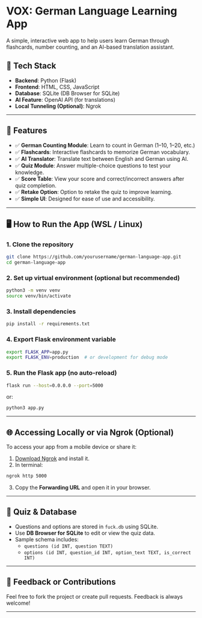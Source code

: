 # VOX: German Language Learning App

A simple, interactive web app to help users learn German through flashcards, number counting, and an AI-based translation assistant.

## 🔧 Tech Stack

- **Backend**: Python (Flask)
- **Frontend**: HTML, CSS, JavaScript
- **Database**: SQLite (DB Browser for SQLite)
- **AI Feature**: OpenAI API (for translations)
- **Local Tunneling (Optional)**: Ngrok

---

## 🚀 Features

- ✅ **German Counting Module**: Learn to count in German (1–10, 1–20, etc.)
- ✅ **Flashcards**: Interactive flashcards to memorize German vocabulary.
- ✅ **AI Translator**: Translate text between English and German using AI.
- ✅ **Quiz Module**: Answer multiple-choice questions to test your knowledge.
- ✅ **Score Table**: View your score and correct/incorrect answers after quiz completion.
- ✅ **Retake Option**: Option to retake the quiz to improve learning.
- ✅ **Simple UI**: Designed for ease of use and accessibility.

---

## 🖥️ How to Run the App (WSL / Linux)

### 1. Clone the repository
```bash
git clone https://github.com/yourusername/german-language-app.git
cd german-language-app
```

### 2. Set up virtual environment (optional but recommended)
```bash
python3 -m venv venv
source venv/bin/activate
```

### 3. Install dependencies
```bash
pip install -r requirements.txt
```

### 4. Export Flask environment variable
```bash
export FLASK_APP=app.py
export FLASK_ENV=production  # or development for debug mode
```

### 5. Run the Flask app (no auto-reload)
```bash
flask run --host=0.0.0.0 --port=5000
```

or:

```bash
python3 app.py
```

---

## 🌐 Accessing Locally or via Ngrok (Optional)

To access your app from a mobile device or share it:
1. [Download Ngrok](https://ngrok.com/download) and install it.
2. In terminal:
```bash
ngrok http 5000
```
3. Copy the **Forwarding URL** and open it in your browser.

---

## 🧠 Quiz & Database

- Questions and options are stored in `fuck.db` using SQLite.
- Use **DB Browser for SQLite** to edit or view the quiz data.
- Sample schema includes:
  - `questions (id INT, question TEXT)`
  - `options (id INT, question_id INT, option_text TEXT, is_correct INT)`

---

## 💬 Feedback or Contributions

Feel free to fork the project or create pull requests. Feedback is always welcome!

---

